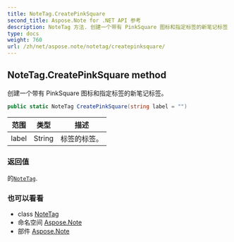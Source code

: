 ```yaml
---
title: NoteTag.CreatePinkSquare
second_title: Aspose.Note for .NET API 参考
description: NoteTag 方法. 创建一个带有 PinkSquare 图标和指定标签的新笔记标签
type: docs
weight: 760
url: /zh/net/aspose.note/notetag/createpinksquare/
---
```

## NoteTag.CreatePinkSquare method

创建一个带有 PinkSquare 图标和指定标签的新笔记标签。

```csharp
public static NoteTag CreatePinkSquare(string label = "")
```

| 范围 | 类型 | 描述 |
| --- | --- | --- |
| label | String | 标签的标签。 |

### 返回值

的[`NoteTag`](../).

### 也可以看看

* class [NoteTag](../)
* 命名空间 [Aspose.Note](../../notetag/)
* 部件 [Aspose.Note](../../../)


